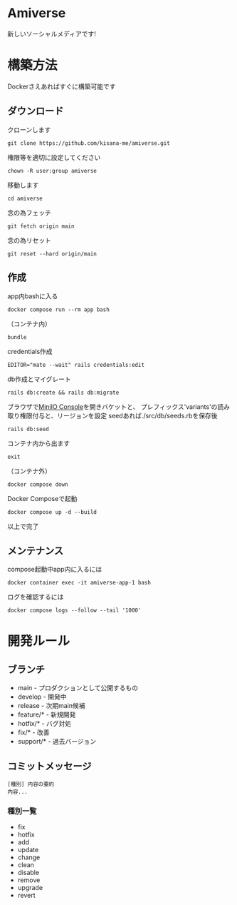 # Amiverse

新しいソーシャルメディアです!

# 構築方法

Dockerさえあればすぐに構築可能です

## ダウンロード

クローンします
```
git clone https://github.com/kisana-me/amiverse.git
```
権限等を適切に設定してください
```
chown -R user:group amiverse
```
移動します
```
cd amiverse
```
念の為フェッチ
```
git fetch origin main
```
念の為リセット
```
git reset --hard origin/main
```

## 作成

app内bashに入る
```
docker compose run --rm app bash
```
（コンテナ内）
```
bundle
```
credentials作成
```
EDITOR="mate --wait" rails credentials:edit
```
db作成とマイグレート
```
rails db:create && rails db:migrate
```
ブラウザで[MiniIO Console](http://localhost:9001/)を開きバケットと、
プレフィックス'variants'の読み取り権限付与と、リージョンを設定
seedあれば./src/db/seeds.rbを保存後
```
rails db:seed
```
コンテナ内から出ます
```
exit
```
（コンテナ外）
```
docker compose down
```
Docker Composeで起動
```
docker compose up -d --build
```
以上で完了

## メンテナンス

compose起動中app内に入るには
```
docker container exec -it amiverse-app-1 bash
```
ログを確認するには  
```
docker compose logs --follow --tail '1000'
```

# 開発ルール
## ブランチ
- main - プロダクションとして公開するもの
- develop - 開発中
- release - 次期main候補
- feature/* - 新規開発
- hotfix/* - バグ対処
- fix/* - 改善
- support/* - 過去バージョン
## コミットメッセージ
```
[種別] 内容の要約
内容...
```
### 種別一覧
- fix
- hotfix
- add
- update
- change
- clean
- disable
- remove
- upgrade
- revert
